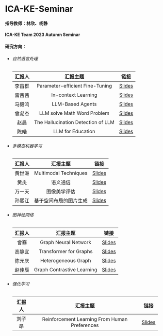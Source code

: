 # ICA-KE-Seminar
#### 指导教师：林欣、杨静

#### ICA-KE Team 2023 Autumn Seminar

#### 研究方向：

* ###### 自然语言处理

  |汇报人|汇报主题|链接|
  | :--------: | :----------------------------------: | ------|
  |李昌群|Parameter-efficient Fine-Tuning|[Slides](./ICA-KE20Team20202320Autumn20Seminar/Parameter-efficient%20Fine-Tuning(李昌群).pdf)|
  |雷茜茜|In-context Learning|[Slides](./ICA-KE20Team20202320Autumn20Seminar/In-context%20Learning(雷茜茜).pptx)|
  |马毅鸣|LLM-Based Agents|[Slides](./ICA-KE20Team20202320Autumn20Seminar/ICA-KE20Team20202320Autumn20SeminarLLM-Based%20Agents(马毅鸣).pptx)|
  |曾彪杰|LLM solve Math Word Problem|[Slides](./ICA-KE20Team20202320Autumn20Seminar/ICA-KE20Team20202320Autumn20SeminarLLM%20solve%20Math%20Word%20Problem(曾彪杰).pptx)|
  |赵晨|The Hallucination Detection of LLM|[Slides](./ICA-KE20Team20202320Autumn20Seminar/ICA-KE20Team20202320Autumn20SeminarThe%20Hallucination%20Detection%20of%20LLM(赵晨).pptx)|
  |陈皓|LLM for Education|[Slides](./ICA-KE20Team20202320Autumn20Seminar/LLM%20for%20Education(陈皓).pptx)|
  
* ###### 多模态机器学习

  |汇报人|汇报主题|链接|
  | :--------: | :----------------------: | ------|
  |黄世洲|Multimodal Techniques|[Slides](./ICA-KE20Team20202320Autumn20Seminar/Multimodal%20Techniques(黄世洲).pptx)|
  |黄炎|语义通信|[Slides](./ICA-KE20Team20202320Autumn20Seminar/语义通信(黄炎).pdf)|
  |万一天|图像美学评估|[Slides](./ICA-KE20Team20202320Autumn20Seminar/图像美学评估(万一天).pptx)|
  |孙熙江|基于空间布局的图片生成|[Slides](./ICA-KE20Team20202320Autumn20Seminar/基于空间布局的生成(孙熙江).pptx)|
  
* ###### 图神经网络

  |汇报人|汇报主题|链接|
  | :------: | :--------------------------: | ------|
  |曾骞|Graph Neural Network|[Slides](./ICA-KE20Team20202320Autumn20Seminar/Graph%20Neural%20Network(曾骞).pptx)|
  |高静宜|Transformer for Graphs|[Slides](./ICA-KE20Team20202320Autumn20Seminar/Transformer%20for%20Graphs(高静宜).pptx)|
  |陈元庆|Heterogeneous Graph|[Slides](./ICA-KE20Team20202320Autumn20Seminar/Heterogeneous%20Graph(陈元庆).pptx)|
  |赵佳辰|Graph Contrastive Learning|[Slides](./ICA-KE20Team20202320Autumn20Seminar/Graph%20Contrastive%20Learning(赵佳辰).pdf)|
  
* ###### 强化学习

  |汇报人|汇报主题|链接|
  | :------: | :---------------------------------------------: | ------|
  |刘子昂|Reinforcement Learning From Human Preferences|[Slides](./ICA-KE20Team20202320Autumn20Seminar/Reinforcement%20Learning%20From%20Human%20Preferences(刘子昂).pptx)|

‍

